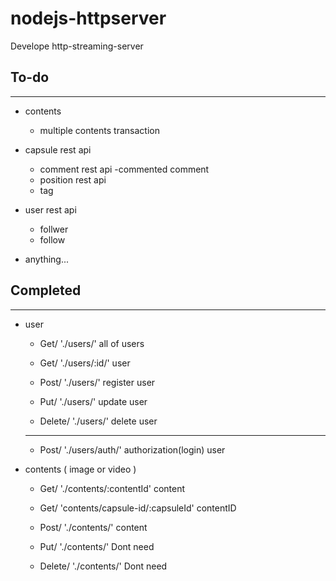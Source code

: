 # nodejs-httpserver
Develope http-streaming-server

## To-do
---
- contents
    - multiple contents transaction
- capsule rest api
    - comment rest api
        -commented comment
    - position rest api
    - tag
- user rest api
    - follwer
    - follow

- anything...

## Completed
---

- user 
    - Get/ './users/'   all of users 

    - Get/ './users/:id/'    user 

    - Post/ './users/'  register user 

    - Put/ './users/'   update user 

    - Delete/ './users/'    delete user 

    ---
    - Post/ './users/auth/'     authorization(login) user

- contents ( image or video )
    - Get/ './contents/:contentId'    content 

    - Get/ 'contents/capsule-id/:capsuleId'     contentID 

    - Post/ './contents/'   content 

    - Put/ './contents/'    Dont need 

    - Delete/ './contents/'     Dont need 


